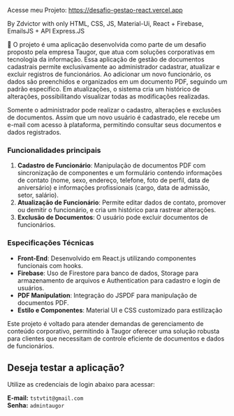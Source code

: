 Acesse meu Projeto: https://desafio-gestao-react.vercel.app

By Zdvictor with only HTML, CSS, JS, Material-Ui, React + Firebase, EmailsJS + API Express.JS

🚀 O projeto é uma aplicação desenvolvida como parte de um desafio proposto pela empresa Taugor, que atua com soluções corporativas em tecnologia da informação. Essa aplicação de gestão de documentos cadastrais permite exclusivamente ao administrador cadastrar, atualizar e excluir registros de funcionários. Ao adicionar um novo funcionário, os dados são preenchidos e organizados em um documento PDF, seguindo um padrão específico. Em atualizações, o sistema cria um histórico de alterações, possibilitando visualizar todas as modificações realizadas.

Somente o administrador pode realizar o cadastro, alterações e exclusões de documentos. Assim que um novo usuário é cadastrado, ele recebe um e-mail com acesso à plataforma, permitindo consultar seus documentos e dados registrados.

### Funcionalidades principais <br />
1. **Cadastro de Funcionário**: Manipulação de documentos PDF com sincronização de componentes e um formulário contendo informações de contato (nome, sexo, endereço, telefone, foto de perfil, data de aniversário) e informações profissionais (cargo, data de admissão, setor, salário).  <br />
2. **Atualização de Funcionário**: Permite editar dados de contato, promover ou demitir o funcionário, e cria um histórico para rastrear alterações. <br />
3. **Exclusão de Documentos**: O usuário pode excluir documentos de funcionários. <br />

### Especificações Técnicas <br />
- **Front-End**: Desenvolvido em React.js utilizando componentes funcionais com hooks. <br />
- **Firebase**: Uso de Firestore para banco de dados, Storage para armazenamento de arquivos e Authentication para cadastro e login de usuários. <br />
- **PDF Manipulation**: Integração do JSPDF para manipulação de documentos PDF. <br />
- **Estilo e Componentes**: Material UI e CSS customizado para estilização<br />


Este projeto é voltado para atender demandas de gerenciamento de conteúdo corporativo, permitindo à Taugor oferecer uma solução robusta para clientes que necessitam de controle eficiente de documentos e dados de funcionários. <br />

## Deseja testar a aplicação?

Utilize as credenciais de login abaixo para acessar:

**E-mail:** `tstvtit@gmail.com`  
**Senha:** `admintaugor`

